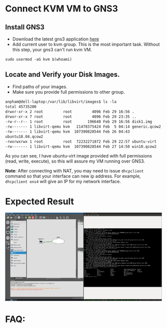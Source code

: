 # Connect KVM VM to GNS3 

## Install GNS3
- Download the latest gns3 application [here](https://www.gns3.com/)
- Add current user to kvm group. This is the most important task. Without this step, your gns3 can't run kvm VM.
```
sudo usermod -aG kvm $(whoami)
```

## Locate and Verify your Disk Images.
- Find paths of your images.
- Make sure you provide full permissions to other group.

```
anpham@dell-laptop:/var/lib/libvirt/images$ ls -la                                                                                               
total 45735200                                                                                                                                   
drwxr-xr-x 2 root         root         4096 Feb 29 16:56 .                                                                                       
drwxr-xr-x 7 root         root         4096 Feb 29 23:35 ..
-rw-r--r-- 1 root         root       196640 Feb 29 16:56 disk1.img
-rw------- 1 libvirt-qemu kvm   21478375424 Feb  5 04:14 generic.qcow2
-rw------- 1 libvirt-qemu kvm  107390828544 Feb 26 04:43 ubuntu18.04.qcow2
-rwxrwxrwx 1 root         root  72232271872 Feb 29 22:57 ubuntu-virt
-rw------- 1 libvirt-qemu kvm  107390828544 Feb 27 14:50 win10.qcow2
```

As you can see, I have ubuntu-virt image provided with full permissions (read, write, execute), so this will assure my VM running over GNS3.
 
**Note**: After connecting with NAT, you may need to issue `dhcpclient` command so that your interface can new ip address. For example, `dhcpclient ens4` will give an IP for my network interface.

# Expected Result 
![](expected-result.jpg)

# FAQ:

